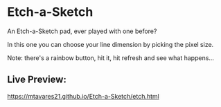# Etch-a-Sketch

An Etch-a-Sketch pad, ever played with one before?

In this one you can choose your line dimension by picking the pixel size.

Note: there's a rainbow button, hit it, hit refresh and see what happens...

## Live Preview:

https://mtavares21.github.io/Etch-a-Sketch/etch.html
